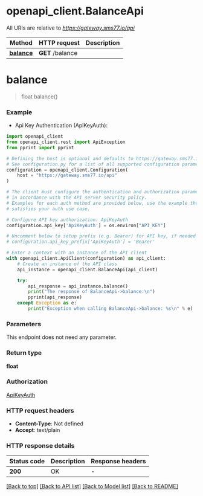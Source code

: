 # openapi_client.BalanceApi

All URIs are relative to *https://gateway.sms77.io/api*

Method | HTTP request | Description
------------- | ------------- | -------------
[**balance**](BalanceApi.md#balance) | **GET** /balance | 


# **balance**
> float balance()



### Example

* Api Key Authentication (ApiKeyAuth):

```python
import openapi_client
from openapi_client.rest import ApiException
from pprint import pprint

# Defining the host is optional and defaults to https://gateway.sms77.io/api
# See configuration.py for a list of all supported configuration parameters.
configuration = openapi_client.Configuration(
    host = "https://gateway.sms77.io/api"
)

# The client must configure the authentication and authorization parameters
# in accordance with the API server security policy.
# Examples for each auth method are provided below, use the example that
# satisfies your auth use case.

# Configure API key authorization: ApiKeyAuth
configuration.api_key['ApiKeyAuth'] = os.environ["API_KEY"]

# Uncomment below to setup prefix (e.g. Bearer) for API key, if needed
# configuration.api_key_prefix['ApiKeyAuth'] = 'Bearer'

# Enter a context with an instance of the API client
with openapi_client.ApiClient(configuration) as api_client:
    # Create an instance of the API class
    api_instance = openapi_client.BalanceApi(api_client)

    try:
        api_response = api_instance.balance()
        print("The response of BalanceApi->balance:\n")
        pprint(api_response)
    except Exception as e:
        print("Exception when calling BalanceApi->balance: %s\n" % e)
```



### Parameters

This endpoint does not need any parameter.

### Return type

**float**

### Authorization

[ApiKeyAuth](../README.md#ApiKeyAuth)

### HTTP request headers

 - **Content-Type**: Not defined
 - **Accept**: text/plain

### HTTP response details

| Status code | Description | Response headers |
|-------------|-------------|------------------|
**200** | OK |  -  |

[[Back to top]](#) [[Back to API list]](../README.md#documentation-for-api-endpoints) [[Back to Model list]](../README.md#documentation-for-models) [[Back to README]](../README.md)

